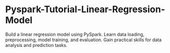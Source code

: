 # Pyspark-Tutorial-Linear-Regression-Model
Build a linear regression model using PySpark. Learn data loading, preprocessing, model training, and evaluation. Gain practical skills for data analysis and prediction tasks.

